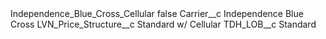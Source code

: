 <?xml version="1.0" encoding="UTF-8"?>
<CustomMetadata xmlns="http://soap.sforce.com/2006/04/metadata" xmlns:xsi="http://www.w3.org/2001/XMLSchema-instance" xmlns:xsd="http://www.w3.org/2001/XMLSchema">
    <label>Independence_Blue_Cross_Cellular</label>
    <protected>false</protected>
    <values>
        <field>Carrier__c</field>
        <value xsi:type="xsd:string">Independence Blue Cross</value>
    </values>
    <values>
        <field>LVN_Price_Structure__c</field>
        <value xsi:type="xsd:string">Standard w/ Cellular</value>
    </values>
    <values>
        <field>TDH_LOB__c</field>
        <value xsi:type="xsd:string">Standard</value>
    </values>
</CustomMetadata>
